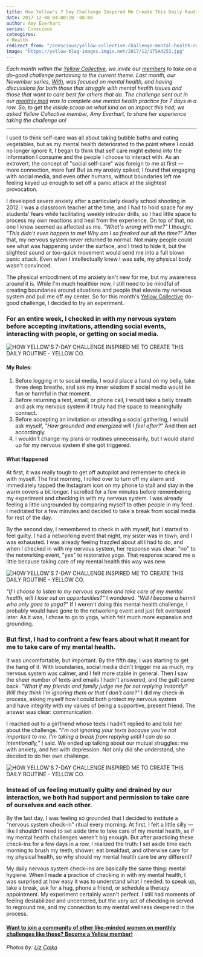 ```yaml
---
title: How Yellow's 7 Day Challenge Inspired Me Create This Daily Routine
date: 2017-12-08 04:00:28 -08:00
author: Amy Everhart
series: Conscious
cateogires:
- Health
redirect_from: "/conscious/yellow-collective-challenge-mental-health-routine/"
image: "https://yellow-blog-images.imgix.net/2017/12/1T5A4253.jpg"
---
```


_Each month within the [Yellow Collective](http://yellowco.co/membership/), we invite our [members](https://members.yellowco.co/signup) to take on a do-good challenge pertaining to the current theme. Last month, our November series, [With](http://yellowco.co/category/with/), was focused on mental health, and having discussions for both those that struggle with mental health issues and those that want to care best for others that do. The challenge sent out in our [monthly mail](http://yellowco.co/membership/) was to complete one mental health practice for 7 days in a row. So, to get the inside scoop on what kind on an impact this had, we asked Yellow Collective member, Amy Everhart, to share her experience taking the challenge on!_

---

I used to think self-care was all about taking bubble baths and eating vegetables, but as my mental health deteriorated to the point where I could no longer ignore it, I began to think that self care might extend into the information I consume and the people I choose to interact with. As an extrovert, the concept of "social self-care" was foreign to me at first — more connection, more fun! But as my anxiety spiked, I found that engaging with social media, and even other humans, without boundaries left me feeling keyed up enough to set off a panic attack at the slightest provocation.

I developed severe anxiety after a particularly deadly school shooting in 2012. I was a classroom teacher at the time, and I had to hold space for my students' fears while facilitating weekly intruder drills, so I had little space to process my own reactions and heal from the experience. On top of that, no one I knew seemed as affected as me. _"What's wrong with me?"_ I thought. _"This didn't even happen to me! Why am I so freaked out all the time?"_ After that, my nervous system never returned to normal. Not many people could see what was happening under the surface, and I tried to hide it, but the slightest sound or too-quick movement would send me into a full blown panic attack. Even when I intellectually knew I was safe, my physical body wasn't convinced.

The physical embodiment of my anxiety isn't new for me, but my awareness around it is. While I'm much healthier now, I still need to be mindful of creating boundaries around situations and people that elevate my nervous system and pull me off my center. So for this month's [Yellow Collective](http://yellowco.co/membership/) do-good challenge, I decided to try an experiment.

### **For an entire week, I checked in with my nervous system before accepting invitations, attending social events, interacting with people, or getting on social media.**

![HOW YELLOW'S 7-DAY CHALLENGE INSPIRED ME TO CREATE THIS DAILY ROUTINE - YELLOW CO.](https://yellow-blog-images.imgix.net/2017/12/1T5A4139.jpg)

#### **My Rules:**

1. Before logging in to social media, I would place a hand on my belly, take three deep breaths, and ask my inner wisdom if social media would be fun or harmful in that moment.
2. Before returning a text, email, or phone call, I would take a belly breath and ask my nervous system if I truly had the space to meaningfully connect.
3. Before accepting an invitation or attending a social gathering, I would ask myself, *"How grounded and energized will I feel after?"* And then act accordingly.
4. I wouldn't change my plans or routines unnecessarily, but I would stand up for my nervous system if she got triggered.

#### **What Happened**

At first, it was really tough to get off autopilot and remember to check in with myself. The first morning, I rolled over to turn off my alarm and immediately tapped the Instagram icon on my phone to stall and stay in the warm covers a bit longer. I scrolled for a few minutes before remembering my experiment and checking in with my nervous system. I was already feeling a little ungrounded by comparing myself to other people in my feed. I meditated for a few minutes and decided to take a break from social media for rest of the day.

By the second day, I remembered to check in with myself, but I started to feel guilty. I had a networking event that night, my sister was in town, and I was exhausted. I was already feeling frazzled about all I had to do, and when I checked in with my nervous system, her response was clear: "no" to the networking event, "yes" to restorative yoga. That response scared me a little because taking care of my mental health this way was new.

![HOW YELLOW'S 7-DAY CHALLENGE INSPIRED ME TO CREATE THIS DAILY ROUTINE - YELLOW CO.](https://yellow-blog-images.imgix.net/2017/12/1T5A4186.jpg)

_"If I choose to listen to my nervous system and take care of my mental health, will I lose out on opportunities?"_ I wondered. _"Will I become a hermit who only goes to yoga?"_ If I weren't doing this mental health challenge, I probably would have gone to the networking event and just felt overtaxed later. As it was, I chose to go to yoga, which felt much more expansive and grounding.

### **But first, I had to confront a few fears about what it meant for me to take care of my mental health.**

It was uncomfortable, but important. By the fifth day, I was starting to get the hang of it. With boundaries, social media didn't trigger me as much, my nervous system was calmer, and I felt more stable in general. Then I saw the sheer number of texts and emails I hadn't answered, and the guilt came back. _"What if my friends and family judge me for not replying instantly? Will they think I'm ignoring them or that I don't care?"_ I did my check-in process, asking myself how I could both protect my nervous system and have integrity with my values of being a supportive, present friend. The answer was clear: communication.

I reached out to a girlfriend whose texts I hadn't replied to and told her about the challenge. _"I'm not ignoring your texts because you're not important to me. I'm taking a break from replying until I can do so intentionally,"_ I said. We ended up talking about our mutual struggles: me with anxiety, and her with depression. Not only did she understand, she decided to do her own challenge.

![HOW YELLOW'S 7-DAY CHALLENGE INSPIRED ME TO CREATE THIS DAILY ROUTINE - YELLOW CO.](https://yellow-blog-images.imgix.net/2017/12/1T5A4153.jpg)

### **Instead of us feeling mutually guilty and drained by our interaction, we both had support and permission to take care of ourselves and each other.**

By the last day, I was feeling so grounded that I decided to institute a "nervous system check-in" ritual every morning. At first, I felt a little silly — like I shouldn't need to set aside time to take care of my mental health, as if my mental health challenges weren't big enough. But after practicing these check-ins for a few days in a row, I realized the truth: I set aside time each morning to brush my teeth, shower, eat breakfast, and otherwise care for my physical health, so why should my mental health care be any different?

My daily nervous system check-ins are basically the same thing: mental hygiene. When I made a practice of checking in with my mental health, I was surprised at how easy it was to understand what I needed: to speak up, take a break, ask for a hug, phone a friend, or schedule a therapy appointment. My experiment certainly wasn't perfect. I still had moments of feeling destabilized and uncentered, but the very act of checking in served to reground me, and my connection to my mental wellness deepened in the process.

#### [Want to join a community of other like-minded women on monthly challenges like these? Become a Yellow member!](http://yellowco.co/membership/)

_Photos by: [Liz Calka](https://www.lizcalka.photo/)_
